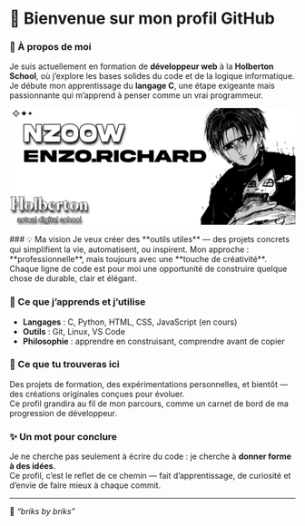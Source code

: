 # 👋 Bienvenue sur mon profil GitHub

### 🧭 À propos de moi
Je suis actuellement en formation de **développeur web** à la **Holberton School**, où j’explore les bases solides du code et de la logique informatique.  
Je débute mon apprentissage du **langage C**, une étape exigeante mais passionnante qui m’apprend à penser comme un vrai programmeur.
<p align="center">
    <picture>
        <img src="./assets/images/banner (2).webp" alt="GitHub profil banner">
    </picture>
</p>
### 💡 Ma vision
Je veux créer des **outils utiles** — des projets concrets qui simplifient la vie, automatisent, ou inspirent.  
Mon approche : **professionnelle**, mais toujours avec une **touche de créativité**.  
Chaque ligne de code est pour moi une opportunité de construire quelque chose de durable, clair et élégant.

### 🧰 Ce que j’apprends et j’utilise
- **Langages** : C, Python, HTML, CSS, JavaScript (en cours)  
- **Outils** : Git, Linux, VS Code  
- **Philosophie** : apprendre en construisant, comprendre avant de copier

### 🚀 Ce que tu trouveras ici
Des projets de formation, des expérimentations personnelles, et bientôt — des créations originales conçues pour évoluer.  
Ce profil grandira au fil de mon parcours, comme un carnet de bord de ma progression de développeur.

### ✨ Un mot pour conclure
Je ne cherche pas seulement à écrire du code : je cherche à **donner forme à des idées**.  
Ce profil, c’est le reflet de ce chemin — fait d’apprentissage, de curiosité et d’envie de faire mieux à chaque commit.

---
🧱 *“briks by briks”*
```


